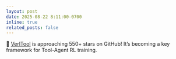 ```yaml
---
layout: post
date: 2025-08-22 8:11:00-0700
inline: true
related_posts: false
---
```


🎉 [VerlTool](https://github.com/TIGER-AI-Lab/verl-tool) is approaching 550+ stars on GitHub! It’s becoming a key framework for Tool-Agent RL training.

